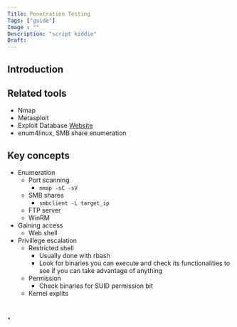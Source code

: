 ```yaml
---
Title: Penetration Testing
Tags: ["guide"]
Image : ""
Description: "script kiddie"
Draft: 
---
```


## Introduction


## Related tools
- Nmap
- Metasploit
- Exploit Database [Website](https://www.exploit-db.com/)
- enum4linux, SMB share enumeration

## Key concepts
- Enumeration
    - Port scanning
        - `nmap -sC -sV`
    - SMB shares
        - `smbclient -L target_ip`
    - FTP server
    - WinRM
- Gaining access
    - Web shell
- Privillege escalation
    - Restricted shell
        - Usually done with rbash
        - Look for binaries you can execute and check its functionalities to see if you can take advantage of anything
    - Permission
        - Check binaries for SUID permission bit
    - Kernel explits

## .